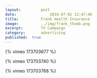 ```yaml
---
layout:			post
date:				2016-07-02 12:47:46
title:			Frank Health Insurance
image:			../img/frank_thumb.png
excerpt:		TV Campaign
category:		advertising
published:	true
---
```

{% vimeo 173703677 %}

{% vimeo 173703740 %}

{% vimeo 173703768 %}
